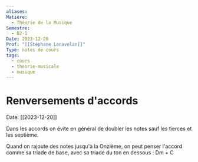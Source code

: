 ```yaml
---
aliases: 
Matière:
  - Théorie de la Musique
Semestre:
  - B2-1
Date: 2023-12-20
Prof: "[[Stéphane Lenavelan]]"
Type: notes de cours
tags:
  - cours
  - theorie-musicale
  - musique
---
```

# Renversements d'accords
Date: [[2023-12-20]] 

Dans les accords on évite en général de doubler les notes sauf les tierces et les septième. 

Quand on rajoute des notes jusqu'à la Onzième, on peut penser l'accord comme sa triade de base, avec sa triade du ton en dessous : Dm + C

